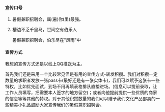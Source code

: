 #### 宣传口号

1. 暑假兼职招聘会，属(暑)你(里)最强。

2. 槽边不乏千里马，世间空有伯乐人

   暑假兼职招聘会，伯乐尽在"风雨"中

#### 宣传方式

我想的宣传方式还是以线上QQ推送为主。

首先我们还是采用一个比较常见但是有用的宣传方式-转发积攒。我们对积攒一定数量的求职者发放一张pass卡(最好还是有一张实体卡)，我们可以赋予这张卡一些特权，比如优先面试，到场不用再填表格排队直接进场。(信息可以提前录取，让工作人员填写，把需要本人签字的地方留空)；或者向他提前提供一些优质的商家的信息等等其他的特权。对于其他积攒数量的我们可以赠予我们文化产品部卖的一些精美小礼品鼓励大家宣传我们的暑假兼职招聘会。

